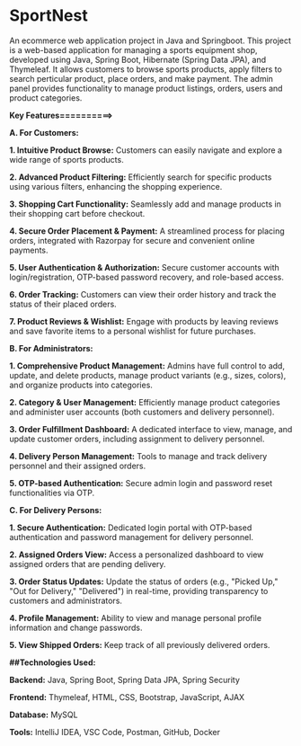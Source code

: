 # SportNest
An ecommerce web application project in Java and Springboot.
This project is a web-based application for managing a sports equipment shop, developed using Java, Spring Boot, Hibernate (Spring Data JPA), and Thymeleaf. It allows customers to browse sports products, apply filters to search perticular product, place orders, and make payment. The admin panel provides functionality to manage product listings, orders, users and product categories.

**Key Features==========>**

**A. For Customers:**

**1. Intuitive Product Browse:** Customers can easily navigate and explore a wide range of sports products.

**2. Advanced Product Filtering:** Efficiently search for specific products using various filters, enhancing the shopping experience.

**3. Shopping Cart Functionality:** Seamlessly add and manage products in their shopping cart before checkout.

**4. Secure Order Placement & Payment:** A streamlined process for placing orders, integrated with Razorpay for secure and convenient online payments.

**5. User Authentication & Authorization:** Secure customer accounts with login/registration, OTP-based password recovery, and role-based access.

**6. Order Tracking:** Customers can view their order history and track the status of their placed orders.

**7. Product Reviews & Wishlist:** Engage with products by leaving reviews and save favorite items to a personal wishlist for future purchases.


**B. For Administrators:**

**1. Comprehensive Product Management:** Admins have full control to add, update, and delete products, manage product variants (e.g., sizes, colors), and organize products into categories.

**2. Category & User Management:** Efficiently manage product categories and administer user accounts (both customers and delivery personnel).

**3. Order Fulfillment Dashboard:** A dedicated interface to view, manage, and update customer orders, including assignment to delivery personnel.

**4. Delivery Person Management:** Tools to manage and track delivery personnel and their assigned orders.

**5. OTP-based Authentication:** Secure admin login and password reset functionalities via OTP.


**C. For Delivery Persons:**

**1. Secure Authentication:** Dedicated login portal with OTP-based authentication and password management for delivery personnel.

**2. Assigned Orders View:** Access a personalized dashboard to view assigned orders that are pending delivery.

**3. Order Status Updates:** Update the status of orders (e.g., "Picked Up," "Out for Delivery," "Delivered") in real-time, providing transparency to customers and administrators.

**4. Profile Management:** Ability to view and manage personal profile information and change passwords.

**5. View Shipped Orders:** Keep track of all previously delivered orders.


**##Technologies Used:**

**Backend:** Java, Spring Boot, Spring Data JPA, Spring Security

**Frontend:** Thymeleaf, HTML, CSS, Bootstrap, JavaScript, AJAX

**Database:** MySQL

**Tools:** IntelliJ IDEA, VSC Code, Postman, GitHub, Docker
